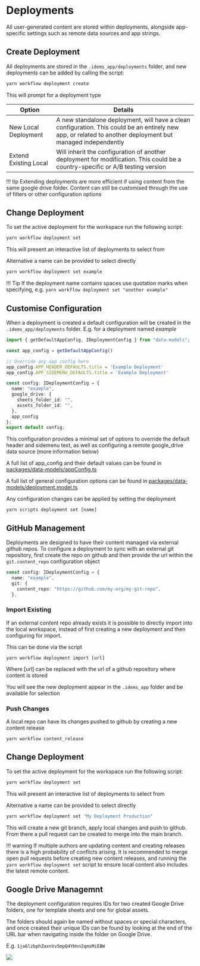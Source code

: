 # Deployments

All user-generated content are stored within deployments, alongside app-specific settings such as remote data sources and app strings.




## Create Deployment
All deployments are stored in the `.idems_app/deployments` folder, and new deployments can be added by calling the script:

```sh
yarn workflow deployment create
```
This will prompt for a deployment type

| Option      | Details          | 
| --------- | ------------  | 
| New Local Deployment	    | A new standalone deployment, will have a clean configuration. This could be an entirely new app, or related to another deployment but managed independently      | 
| Extend Existing Local	    | Will inherit the configuration of another deployment for modification. This could be a country-specific or A/B testing version      | 

!!! tip
    Extending deployments are more efficient if using content from the same google drive folder. Content can still be customised through the use of filters or other configuration options

## Change Deployment
To set the active deployment for the workspace run the following script:
```sh
yarn workflow deployment set
```
This will present an interactive list of deployments to select from

Alternative a name can be provided to select directly
```sh
yarn workflow deployment set example
```

!!! Tip
    If the deployment name contains spaces use quotation marks when specifying, e.g. `yarn workflow deployment set "another example"`


## Customise Configuration
When a deployment is created a default configuration will be created in the `.idems_app/deployments` folder. E.g. for a deployment named *example*

```ts title=".idems_app/deployments/example/config.ts"
import { getDefaultAppConfig, IDeploymentConfig } from "data-models";

const app_config = getDefaultAppConfig()

// Override any app config here
app_config.APP_HEADER_DEFAULTS.title = 'Example Deployment'
app_config.APP_SIDEMENU_DEFAULTS.title = 'Example Deployment'

const config: IDeploymentConfig = {
  name: "example",
  google_drive: {
    sheets_folder_id: "",
    assets_folder_id: "",
  },
  app_config
};
export default config;
```
This configuration provides a minimal set of options to override the default header and sidemenu text, as well as configuring a remote google_drive data source (more information below)

A full list of app_config and their default values can be found in [packages/data-models/appConfig.ts](https://github.com/IDEMSInternational/parenting-app-ui/blob/master/packages/data-models/appConfig.ts)

A full list of general configuration options can be found in [packages/data-models/deployment.model.ts](https://github.com/IDEMSInternational/parenting-app-ui/blob/master/packages/data-models/deployment.model.ts)

Any configuration changes can be applied by setting the deployment
```
yarn scripts deployment set [name]
```


## GitHub Management
Deployments are designed to have their content managed via external github repos. To configure a deployment to sync with an external git repository, first create the repo on github and then provide the url within the `git.content_repo` configuration object

```ts
const config: IDeploymentConfig = {
  name: "example",
  git: {
    content_repo: "https://github.com/my-org/my-git-repo",
  },
```


### Import Existing
If an external content repo already exists it is possible to directly import into the local workspace, instead of first creating a new deployment and then configuring for import. 

This can be done via the script
```
yarn workflow deployment import [url]
```
Where [url] can be replaced with the url of a github repository where content is stored

You will see the new deployment appear in the `.idems_app` folder and be available for selection


### Push Changes
A local repo can have its changes pushed to github by creating a new content release
```
yarn workflow content_release
```

## Change Deployment
To set the active deployment for the workspace run the following script:
```sh
yarn workflow deployment set
```
This will present an interactive list of deployments to select from

Alternative a name can be provided to select directly
```sh
yarn workflow deployment set "My Deployment Production"
```
This will create a new git branch, apply local changes and push to github. From there a pull request can be created to merge into the main branch.

!!! warning
    If multiple authors are updating content and creating releases there is a high probability of conflicts arising. It is recommended to merge open pull requests before creating new content releases, and running the `yarn workflow deployment set` script to ensure local content also includes the latest remote content.

## Google Drive Managemnt
The deployment configuration requires IDs for two created Google Drive folders, one for template sheets and one for global assets. 

The folders should again be named without spaces or special characters, and once created their unique IDs can be found by looking at the end of the URL bar when navigating inside the folder on Google Drive.

E.g. `1ja6lzbphZaxnVv5mpQ4YHnn2qmxMiEBW`

![](images/deployment-gdrive-ids.png)



